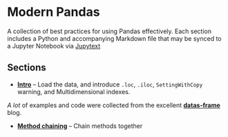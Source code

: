 # Modern Pandas

A collection of best practices for using Pandas effectively. Each section includes a
Python and accompanying Markdown file that may be synced to a Jupyter Notebook via
[Jupytext](https://github.com/mwouts/jupytext)

## Sections

- [**Intro**](modern-pandas/intro.md) – Load the data, and introduce `.loc`, `.iloc`,
  `SettingWithCopy` warning, and Multidimensional indexes.

_A lot_ of examples and code were collected from the excellent
[**datas-frame**](https://tomaugspurger.github.io/archives.html) blog.

- [**Method chaining**](modern-pandas/method_chaining.md) – Chain methods together
